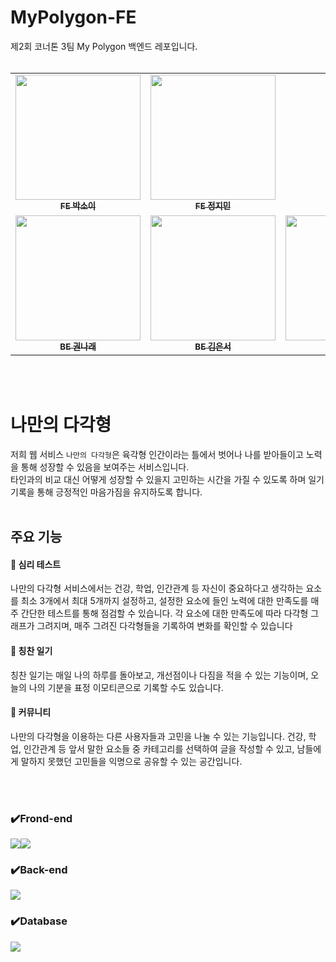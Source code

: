 # MyPolygon-FE
제2회 코너톤 3팀 My Polygon 백엔드 레포입니다.<br><br>


<table>
  <tbody>
    <tr>
      <td align="center"><a href="https://github.com/soyyyyy"><img src="https://avatars.githubusercontent.com/u/90364636?v=4" width="200px;" height="200px;" alt=""/><br /><sub><b>FE 박소이</b></sub></a><br /></td>
      <td align="center"><a href="https://github.com/sunflwwer"><img src="https://avatars.githubusercontent.com/u/141540563?v=4" width="200px;" height="200px;" alt=""/><br /><sub><b>FE 정지민</b></sub></a><br /></td>
     <tr/>
        <tr>
      <td align="center"><a href="https://github.com/Saturn1031"><img src="https://avatars.githubusercontent.com/u/121865373?v=4" width="200px;" height="200px;" alt=""/><br /><sub><b>BE 권나래 </b></sub></a><br /></td>
       <td align="center"><a href="https://github.com/7beunseo"><img src="https://avatars.githubusercontent.com/u/128278212?s=400&u=5d470f80d45d99a7fe4a8ab3c7f3d12c6805bedc&v=4" width="200px;" height="200px;" alt=""/><br /><sub><b>BE 김은서 </b></sub></a><br /></td>
      <td align="center"><a href="https://github.com/Yoonssu"><img src="https://avatars.githubusercontent.com/u/136547010?v=4" width="200px;" height="200px;" alt=""/><br /><sub><b>BE 윤수정</b></sub></a><br /></td>
    </tr>
  </tbody>
</table>

<br><br>
# 나만의 다각형
저희 웹 서비스 `나만의 다각형`은 육각형 인간이라는 틀에서 벗어나 나를 받아들이고 노력을 통해 성장할 수 있음을 보여주는 서비스입니다. <br>
타인과의 비교 대신 어떻게 성장할 수 있을지 고민하는 시간을 가질 수 있도록 하며 일기 기록을 통해 긍정적인 마음가짐을 유지하도록 합니다. 
 <br> <br>
 
## 주요 기능
#### 📌 심리 테스트
  나만의 다각형 서비스에서는 건강, 학업, 인간관계 등 자신이 중요하다고 생각하는 요소를 최소 3개에서 최대 5개까지 설정하고, 설정한 요소에 들인 노력에 대한 만족도를 매주 간단한 테스트를 통해 점검할 수 있습니다. 각 요소에 대한 만족도에 따라 다각형 그래프가 그려지며, 매주 그려진 다각형들을 기록하여 변화를 확인할 수 있습니다

#### 📌 칭찬 일기
칭찬 일기는 매일 나의 하루를 돌아보고, 개선점이나 다짐을 적을 수 있는 기능이며, 오늘의 나의 기분을 표정 이모티콘으로 기록할 수도 있습니다.


#### 📌 커뮤니티
나만의 다각형을 이용하는 다른 사용자들과 고민을 나눌 수 있는 기능입니다. 건강, 학업, 인간관계 등 앞서 말한 요소들 중 카테고리를 선택하여 글을 작성할 수 있고, 남들에게 말하지 못했던 고민들을 익명으로 공유할 수 있는 공간입니다.

 <br> <br>
### ✔️Frond-end
<img src="https://img.shields.io/badge/react-61DAFB?style=for-the-badge&logo=react&logoColor=black"><img src="https://img.shields.io/badge/css-1572B6?style=for-the-badge&logo=css3&logoColor=white"> 
### ✔️Back-end   
<img src="https://img.shields.io/badge/node.js-339933?style=for-the-badge&logo=Node.js&logoColor=white">

### ✔️Database
<img src="https://img.shields.io/badge/mysql-4479A1?style=for-the-badge&logo=mysql&logoColor=white"> 
